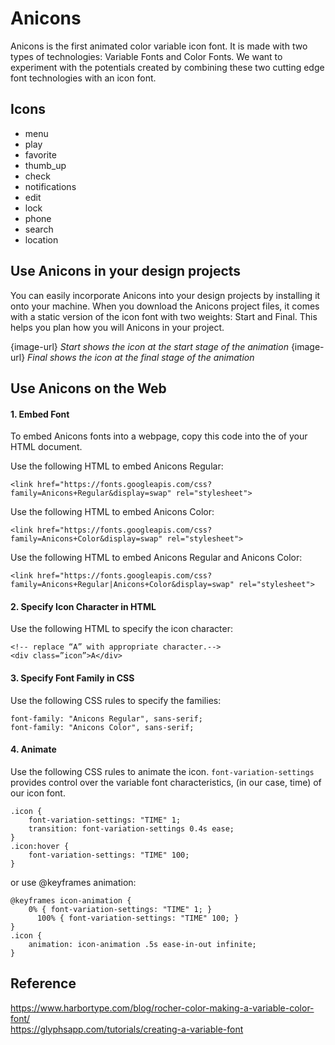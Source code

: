 # Anicons 

Anicons is the first animated color variable icon font. It is made with two types of technologies: Variable Fonts and Color Fonts. We want to experiment with the potentials created by combining these two cutting edge font technologies with an icon font.

## Icons
- menu
- play
- favorite
- thumb_up
- check
- notifications
- edit
- lock
- phone
- search
- location


## Use Anicons in your design projects 
You can easily incorporate Anicons into your design projects by installing it onto your machine. When you download the Anicons project files, it comes with a static version of the icon font with two weights: Start and Final. This helps you plan how you will Anicons in your project.

{image-url}
*Start shows the icon at the start stage of the animation*
{image-url}
*Final shows the icon at the final stage of the animation*


## Use Anicons on the Web

#### 1. Embed Font
To embed Anicons fonts into a webpage, copy this code into the <head> of your HTML document. 

Use the following HTML to embed Anicons Regular:
```
<link href="https://fonts.googleapis.com/css?family=Anicons+Regular&display=swap" rel="stylesheet">
```
Use the following HTML to embed Anicons Color:
```
<link href="https://fonts.googleapis.com/css?family=Anicons+Color&display=swap" rel="stylesheet">
```
Use the following HTML to embed Anicons Regular and Anicons Color:
```
<link href="https://fonts.googleapis.com/css?family=Anicons+Regular|Anicons+Color&display=swap" rel="stylesheet">
```
#### 2. Specify Icon Character in HTML

Use the following HTML to specify the icon character:
```
<!-- replace “A” with appropriate character.--> 
<div class=”icon”>A</div>
``` 
#### 3. Specify Font Family in CSS

Use the following CSS rules to specify the families:
```
font-family: "Anicons Regular", sans-serif;
font-family: "Anicons Color", sans-serif;
```
#### 4. Animate
Use the following CSS rules to animate the icon. `font-variation-settings` provides control over the variable font characteristics, (in our case, time) of our icon font. 
```
.icon {
    font-variation-settings: "TIME" 1;
    transition: font-variation-settings 0.4s ease;
}
.icon:hover {
    font-variation-settings: "TIME" 100;
}
```
or use @keyframes animation:
```
@keyframes icon-animation {
    0% { font-variation-settings: "TIME" 1; }
	  100% { font-variation-settings: "TIME" 100; }
}
.icon {
    animation: icon-animation .5s ease-in-out infinite;
}
```

## Reference
https://www.harbortype.com/blog/rocher-color-making-a-variable-color-font/    
https://glyphsapp.com/tutorials/creating-a-variable-font


